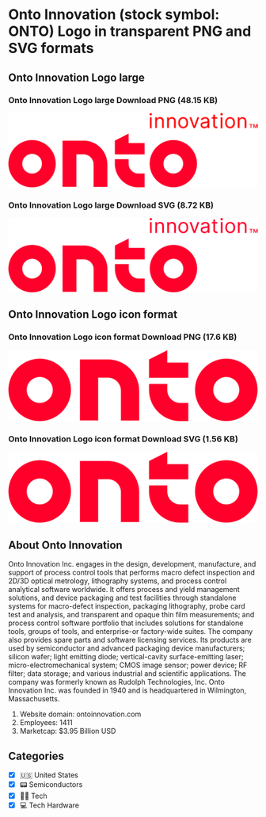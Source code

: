 # Onto Innovation (stock symbol: ONTO) Logo in transparent PNG and SVG formats

## Onto Innovation Logo large

### Onto Innovation Logo large Download PNG (48.15 KB)

![Onto Innovation Logo large Download PNG (48.15 KB)](/img/orig/ONTO_BIG-f1aa6841.png)

### Onto Innovation Logo large Download SVG (8.72 KB)

![Onto Innovation Logo large Download SVG (8.72 KB)](/img/orig/ONTO_BIG-90408aff.svg)

## Onto Innovation Logo icon format

### Onto Innovation Logo icon format Download PNG (17.6 KB)

![Onto Innovation Logo icon format Download PNG (17.6 KB)](/img/orig/ONTO-811cc391.png)

### Onto Innovation Logo icon format Download SVG (1.56 KB)

![Onto Innovation Logo icon format Download SVG (1.56 KB)](/img/orig/ONTO-6ad3cad2.svg)

## About Onto Innovation

Onto Innovation Inc. engages in the design, development, manufacture, and support of process control tools that performs macro defect inspection and 2D/3D optical metrology, lithography systems, and process control analytical software worldwide. It offers process and yield management solutions, and device packaging and test facilities through standalone systems for macro-defect inspection, packaging lithography, probe card test and analysis, and transparent and opaque thin film measurements; and process control software portfolio that includes solutions for standalone tools, groups of tools, and enterprise-or factory-wide suites. The company also provides spare parts and software licensing services. Its products are used by semiconductor and advanced packaging device manufacturers; silicon wafer; light emitting diode; vertical-cavity surface-emitting laser; micro-electromechanical system; CMOS image sensor; power device; RF filter; data storage; and various industrial and scientific applications. The company was formerly known as Rudolph Technologies, Inc. Onto Innovation Inc. was founded in 1940 and is headquartered in Wilmington, Massachusetts.

1. Website domain: ontoinnovation.com
2. Employees: 1411
3. Marketcap: $3.95 Billion USD


## Categories
- [x] 🇺🇸 United States
- [x] 📟 Semiconductors
- [x] 👩‍💻 Tech
- [x] 💻 Tech Hardware
